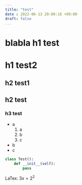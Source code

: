 ```yaml
---
title: "test"
date : 2022-06-13 20:00:16 +09:00
draft: false
...
```



blabla
h1 test
========

# h1 test2

h2 test1
--------

## h2 test

### h3 test

* a
    1. a
    2. b
    3. c
* b
* c

``` python
class Test():
    def __init__(self):
        pass
```

LaTex: $3x = 2^2$
